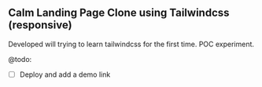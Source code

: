 Calm Landing Page Clone using Tailwindcss (responsive)
---
Developed will trying to learn tailwindcss for the first time. POC experiment.

@todo: 

- [ ] Deploy and add a demo link
